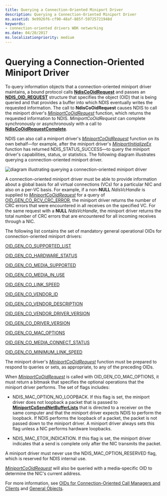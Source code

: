 ```yaml
---
title: Querying a Connection-Oriented Miniport Driver
description: Querying a Connection-Oriented Miniport Driver
ms.assetid: 9e9926f6-cf90-48af-885f-59725721948d
keywords:
- connection-oriented drivers WDK networking
ms.date: 04/20/2017
ms.localizationpriority: medium
---
```


# Querying a Connection-Oriented Miniport Driver





To query information objects that a connection-oriented miniport driver maintains, a bound protocol calls [**NdisCoOidRequest**](https://docs.microsoft.com/windows-hardware/drivers/ddi/content/ndis/nf-ndis-ndiscooidrequest) and passes an [**NDIS\_OID\_REQUEST**](https://docs.microsoft.com/windows-hardware/drivers/ddi/content/ndis/ns-ndis-_ndis_oid_request) structure that specifies the object (OID) that is being queried and that provides a buffer into which NDIS eventually writes the requested information. The call to **NdisCoOidRequest** causes NDIS to call the miniport driver's [*MiniportCoOidRequest*](https://docs.microsoft.com/windows-hardware/drivers/ddi/content/ndis/nc-ndis-miniport_co_oid_request) function, which returns the requested information to NDIS. *MiniportCoOidRequest* can complete synchronously or asynchronously with a call to [**NdisCoOidRequestComplete**](https://docs.microsoft.com/windows-hardware/drivers/ddi/content/ndis/nf-ndis-ndiscooidrequestcomplete).

NDIS can also call a miniport driver's [*MiniportCoOidRequest*](https://docs.microsoft.com/windows-hardware/drivers/ddi/content/ndis/nc-ndis-miniport_co_oid_request) function on its own behalf—for example, after the miniport driver's [*MiniportInitializeEx*](https://docs.microsoft.com/windows-hardware/drivers/ddi/content/ndis/nc-ndis-miniport_initialize) function has returned NDIS\_STATUS\_SUCCESS—to query the miniport driver's capabilities, status, or statistics. The following diagram illustrates querying a connection-oriented miniport driver.

![diagram illustrating querying a connection-oriented miniport driver](images/fig5-3.png)

A connection-oriented miniport driver must be able to provide information about a global basis for all virtual connections (VCs) for a particular NIC and also on a per-VC basis. For example, if a non-**NULL** *NdisVcHandle* is supplied to [*MiniportCoOidRequest*](https://docs.microsoft.com/windows-hardware/drivers/ddi/content/ndis/nc-ndis-miniport_co_oid_request) for a query of [OID\_GEN\_CO\_RCV\_CRC\_ERROR](https://docs.microsoft.com/windows-hardware/drivers/network/oid-gen-co-rcv-crc-error), the miniport driver returns the number of CRC errors that were encountered in all receives on the specified VC. For the same request with a **NULL** *NdisVcHandle*, the miniport driver returns the total number of CRC errors that are encountered for all incoming receives through a NIC.

The following list contains the set of mandatory general operational OIDs for connection-oriented miniport drivers:

[OID\_GEN\_CO\_SUPPORTED\_LIST](https://docs.microsoft.com/windows-hardware/drivers/network/oid-gen-co-supported-list)

[OID\_GEN\_CO\_HARDWARE\_STATUS](https://docs.microsoft.com/windows-hardware/drivers/network/oid-gen-co-hardware-status)

[OID\_GEN\_CO\_MEDIA\_SUPPORTED](https://docs.microsoft.com/windows-hardware/drivers/network/oid-gen-co-media-supported)

[OID\_GEN\_CO\_MEDIA\_IN\_USE](https://docs.microsoft.com/windows-hardware/drivers/network/oid-gen-co-media-in-use)

[OID\_GEN\_CO\_LINK\_SPEED](https://docs.microsoft.com/windows-hardware/drivers/network/oid-gen-co-link-speed)

[OID\_GEN\_CO\_VENDOR\_ID](https://docs.microsoft.com/windows-hardware/drivers/network/oid-gen-co-vendor-id)

[OID\_GEN\_CO\_VENDOR\_DESCRIPTION](https://docs.microsoft.com/windows-hardware/drivers/network/oid-gen-co-vendor-description)

[OID\_GEN\_CO\_VENDOR\_DRIVER\_VERSION](https://docs.microsoft.com/windows-hardware/drivers/network/oid-gen-co-vendor-driver-version)

[OID\_GEN\_CO\_DRIVER\_VERSION](https://docs.microsoft.com/windows-hardware/drivers/network/oid-gen-co-driver-version)

[OID\_GEN\_CO\_MAC\_OPTIONS](https://docs.microsoft.com/windows-hardware/drivers/network/oid-gen-co-mac-options)

[OID\_GEN\_CO\_MEDIA\_CONNECT\_STATUS](https://docs.microsoft.com/windows-hardware/drivers/network/oid-gen-co-media-connect-status)

[OID\_GEN\_CO\_MINIMUM\_LINK\_SPEED](https://docs.microsoft.com/windows-hardware/drivers/network/oid-gen-co-minimum-link-speed)

The miniport driver's [*MiniportCoOidRequest*](https://docs.microsoft.com/windows-hardware/drivers/ddi/content/ndis/nc-ndis-miniport_co_oid_request) function must be prepared to respond to queries or sets, as appropriate, to any of the preceding OIDs.

When [*MiniportCoOidRequest*](https://docs.microsoft.com/windows-hardware/drivers/ddi/content/ndis/nc-ndis-miniport_co_oid_request) is called with OID\_GEN\_CO\_MAC\_OPTIONS, it must return a bitmask that specifies the optional operations that the miniport driver performs. The set of flags includes:

-   NDIS\_MAC\_OPTION\_NO\_LOOPBACK. If this flag is set, the miniport driver does not loopback a packet that is passed to [**MiniportCoSendNetBufferLists**](https://docs.microsoft.com/windows-hardware/drivers/ddi/content/ndis/nc-ndis-miniport_co_send_net_buffer_lists) that is directed to a receiver on the same computer and that the miniport driver expects NDIS to perform the loopback. If NDIS performs the loopback of a packet, the packet is not passed down to the miniport driver. A miniport driver always sets this flag unless a NIC performs hardware loopbacks.

-   NDIS\_MAC\_ETOX\_INDICATION. If this flag is set, the miniport driver indicates that a send is complete only after the NIC transmits the packet.

A miniport driver must never use the NDIS\_MAC\_OPTION\_RESERVED flag, which is reserved for NDIS internal use.

[*MiniportCoOidRequest*](https://docs.microsoft.com/windows-hardware/drivers/ddi/content/ndis/nc-ndis-miniport_co_oid_request) will also be queried with a media-specific OID to determine the NIC's current address.

For more information, see [OIDs for Connection-Oriented Call Managers and Clients](https://docs.microsoft.com/windows-hardware/drivers/network/oids-for-connection-oriented-call-managers-and-clients) and [General Objects](https://docs.microsoft.com/previous-versions/windows/hardware/network/ff546510(v=vs.85)).

 

 





